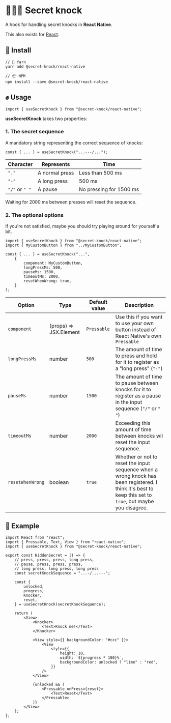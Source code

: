 # 🤫✊🚪 Secret knock
A hook for handling secret knocks in **React Native**.

This also exists for [React](https://www.npmjs.com/package/@secret-knock/react).

## 🚪 Install
```
// 🧶 Yarn
yarn add @secret-knock/react-native

// 📦 NPM
npm install --save @secret-knock/react-native
```

## ✊ Usage
`import { useSecretKnock } from "@secret-knock/react-native";`

**useSecretKnock** takes two properties:

### 1. The secret sequence

A mandatory string representing the correct sequence of knocks:

`const { ... } = useSecretKnock("...---/...");`

| Character      | Represents     | Time                    |
|----------------|----------------|-------------------------|
| `"."`          | A normal press | Less than 500 ms        |
| `"-"`          | A long press   | 500 ms                  |
| `"/"` or `" "` | A pause        | No pressing for 1500 ms |

Waiting for 2000 ms between presses will reset the sequence.

### 2. The optional options

If you're not satisfied, maybe you should try playing around for yourself a bit.

```
import { useSecretKnock } from "@secret-knock/react-native";
import { MyCustomButton } from "../MyCustomButton";

const { ... } = useSecretKnock("...",
    {
        component: MyCustomButton,
        longPressMs: 500,
        pauseMs: 1500,
        timeoutMs: 2000,
        resetWhenWrong: true,
    }
);
```

| Option           | Type                   | Default value | Description                                                                                                                                              |
|------------------|------------------------|---------------|----------------------------------------------------------------------------------------------------------------------------------------------------------|
| `component`      | (props) => JSX.Element | `Pressable`   | Use this if you want to use your own button instead of React Native's own `Pressable`                                                                    |
| `longPressMs`    | number                 | `500`         | The amount of time to press and hold for it to register as a "long press" (`"-"`)                                                                        |
| `pauseMs`        | number                 | `1500`        | The amount of time to pause between knocks for it to register as a pause in the input sequence (`"/"` or `" "`)                                          |
| `timeoutMs`      | number                 | `2000`        | Exceeding this amount of time between knocks wil reset the input sequence.                                                                               |
| `resetWhenWrong` | boolean                | `true`        | Whether or not to reset the input sequence when a wrong knock has been registered. I think it's best to keep this set to `true`, but maybe you disagree. |


## 🤫 Example
```
import React from "react";
import { Pressable, Text, View } from "react-native";
import { useSecretKnock } from "@secret-knock/react-native";

export const HiddenSecret = () => {
    // press, press, press, long press,
    // pause, press, press, press,
    // long press, long press, long press
    const secretKnockSequence = "...-/...---";

    const {
        unlocked,
        progress,
        Knocker,
        reset,
    } = useSecretKnock(secretKnockSequence);

    return (
        <View>
            <Knocker>
                <Text>Knock me!</Text>
            </Knocker>

            <View style={{ backgroundColor: "#ccc" }}>
                <View
                    style={{
                        height: 10,
                        width: `${progress * 100}%`,
                        backgroundColor: unlocked ? "lime" : "red",
                    }}
                />
            </View>

            {unlocked && (
                <Pressable onPress={reset}>
                    <Text>Reset</Text>
                </Pressable>
            )}
        </View>
    );
};
```
